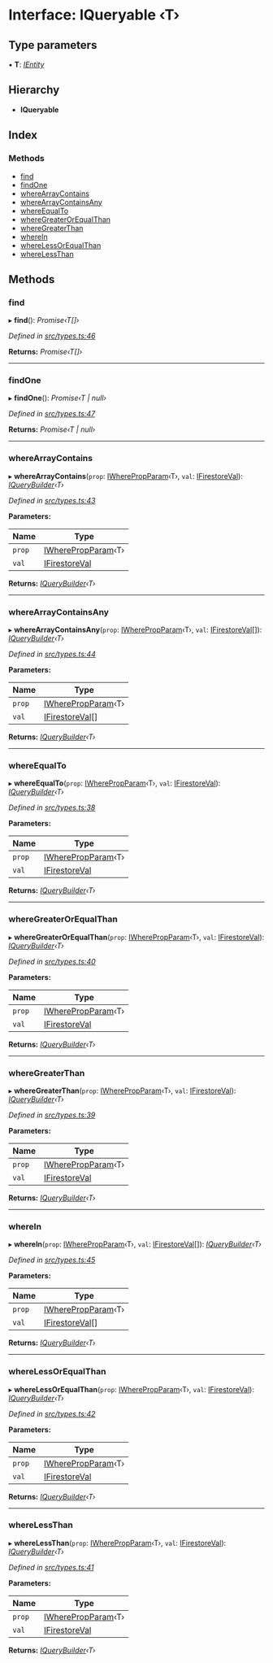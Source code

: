 
# Interface: IQueryable ‹**T**›

## Type parameters

▪ **T**: *[IEntity](ientity.md)*

## Hierarchy

* **IQueryable**

## Index

### Methods

* [find](iqueryable.md#find)
* [findOne](iqueryable.md#findone)
* [whereArrayContains](iqueryable.md#wherearraycontains)
* [whereArrayContainsAny](iqueryable.md#wherearraycontainsany)
* [whereEqualTo](iqueryable.md#whereequalto)
* [whereGreaterOrEqualThan](iqueryable.md#wheregreaterorequalthan)
* [whereGreaterThan](iqueryable.md#wheregreaterthan)
* [whereIn](iqueryable.md#wherein)
* [whereLessOrEqualThan](iqueryable.md#wherelessorequalthan)
* [whereLessThan](iqueryable.md#wherelessthan)

## Methods

###  find

▸ **find**(): *Promise‹T[]›*

*Defined in [src/types.ts:46](https://github.com/wovalle/fireorm/blob/ad1a9c5/src/types.ts#L46)*

**Returns:** *Promise‹T[]›*

___

###  findOne

▸ **findOne**(): *Promise‹T | null›*

*Defined in [src/types.ts:47](https://github.com/wovalle/fireorm/blob/ad1a9c5/src/types.ts#L47)*

**Returns:** *Promise‹T | null›*

___

###  whereArrayContains

▸ **whereArrayContains**(`prop`: [IWherePropParam](../globals.md#iwherepropparam)‹T›, `val`: [IFirestoreVal](../globals.md#ifirestoreval)): *[IQueryBuilder](../globals.md#iquerybuilder)‹T›*

*Defined in [src/types.ts:43](https://github.com/wovalle/fireorm/blob/ad1a9c5/src/types.ts#L43)*

**Parameters:**

Name | Type |
------ | ------ |
`prop` | [IWherePropParam](../globals.md#iwherepropparam)‹T› |
`val` | [IFirestoreVal](../globals.md#ifirestoreval) |

**Returns:** *[IQueryBuilder](../globals.md#iquerybuilder)‹T›*

___

###  whereArrayContainsAny

▸ **whereArrayContainsAny**(`prop`: [IWherePropParam](../globals.md#iwherepropparam)‹T›, `val`: [IFirestoreVal](../globals.md#ifirestoreval)[]): *[IQueryBuilder](../globals.md#iquerybuilder)‹T›*

*Defined in [src/types.ts:44](https://github.com/wovalle/fireorm/blob/ad1a9c5/src/types.ts#L44)*

**Parameters:**

Name | Type |
------ | ------ |
`prop` | [IWherePropParam](../globals.md#iwherepropparam)‹T› |
`val` | [IFirestoreVal](../globals.md#ifirestoreval)[] |

**Returns:** *[IQueryBuilder](../globals.md#iquerybuilder)‹T›*

___

###  whereEqualTo

▸ **whereEqualTo**(`prop`: [IWherePropParam](../globals.md#iwherepropparam)‹T›, `val`: [IFirestoreVal](../globals.md#ifirestoreval)): *[IQueryBuilder](../globals.md#iquerybuilder)‹T›*

*Defined in [src/types.ts:38](https://github.com/wovalle/fireorm/blob/ad1a9c5/src/types.ts#L38)*

**Parameters:**

Name | Type |
------ | ------ |
`prop` | [IWherePropParam](../globals.md#iwherepropparam)‹T› |
`val` | [IFirestoreVal](../globals.md#ifirestoreval) |

**Returns:** *[IQueryBuilder](../globals.md#iquerybuilder)‹T›*

___

###  whereGreaterOrEqualThan

▸ **whereGreaterOrEqualThan**(`prop`: [IWherePropParam](../globals.md#iwherepropparam)‹T›, `val`: [IFirestoreVal](../globals.md#ifirestoreval)): *[IQueryBuilder](../globals.md#iquerybuilder)‹T›*

*Defined in [src/types.ts:40](https://github.com/wovalle/fireorm/blob/ad1a9c5/src/types.ts#L40)*

**Parameters:**

Name | Type |
------ | ------ |
`prop` | [IWherePropParam](../globals.md#iwherepropparam)‹T› |
`val` | [IFirestoreVal](../globals.md#ifirestoreval) |

**Returns:** *[IQueryBuilder](../globals.md#iquerybuilder)‹T›*

___

###  whereGreaterThan

▸ **whereGreaterThan**(`prop`: [IWherePropParam](../globals.md#iwherepropparam)‹T›, `val`: [IFirestoreVal](../globals.md#ifirestoreval)): *[IQueryBuilder](../globals.md#iquerybuilder)‹T›*

*Defined in [src/types.ts:39](https://github.com/wovalle/fireorm/blob/ad1a9c5/src/types.ts#L39)*

**Parameters:**

Name | Type |
------ | ------ |
`prop` | [IWherePropParam](../globals.md#iwherepropparam)‹T› |
`val` | [IFirestoreVal](../globals.md#ifirestoreval) |

**Returns:** *[IQueryBuilder](../globals.md#iquerybuilder)‹T›*

___

###  whereIn

▸ **whereIn**(`prop`: [IWherePropParam](../globals.md#iwherepropparam)‹T›, `val`: [IFirestoreVal](../globals.md#ifirestoreval)[]): *[IQueryBuilder](../globals.md#iquerybuilder)‹T›*

*Defined in [src/types.ts:45](https://github.com/wovalle/fireorm/blob/ad1a9c5/src/types.ts#L45)*

**Parameters:**

Name | Type |
------ | ------ |
`prop` | [IWherePropParam](../globals.md#iwherepropparam)‹T› |
`val` | [IFirestoreVal](../globals.md#ifirestoreval)[] |

**Returns:** *[IQueryBuilder](../globals.md#iquerybuilder)‹T›*

___

###  whereLessOrEqualThan

▸ **whereLessOrEqualThan**(`prop`: [IWherePropParam](../globals.md#iwherepropparam)‹T›, `val`: [IFirestoreVal](../globals.md#ifirestoreval)): *[IQueryBuilder](../globals.md#iquerybuilder)‹T›*

*Defined in [src/types.ts:42](https://github.com/wovalle/fireorm/blob/ad1a9c5/src/types.ts#L42)*

**Parameters:**

Name | Type |
------ | ------ |
`prop` | [IWherePropParam](../globals.md#iwherepropparam)‹T› |
`val` | [IFirestoreVal](../globals.md#ifirestoreval) |

**Returns:** *[IQueryBuilder](../globals.md#iquerybuilder)‹T›*

___

###  whereLessThan

▸ **whereLessThan**(`prop`: [IWherePropParam](../globals.md#iwherepropparam)‹T›, `val`: [IFirestoreVal](../globals.md#ifirestoreval)): *[IQueryBuilder](../globals.md#iquerybuilder)‹T›*

*Defined in [src/types.ts:41](https://github.com/wovalle/fireorm/blob/ad1a9c5/src/types.ts#L41)*

**Parameters:**

Name | Type |
------ | ------ |
`prop` | [IWherePropParam](../globals.md#iwherepropparam)‹T› |
`val` | [IFirestoreVal](../globals.md#ifirestoreval) |

**Returns:** *[IQueryBuilder](../globals.md#iquerybuilder)‹T›*
